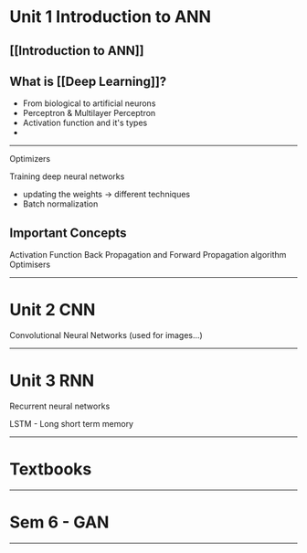 # Unit 1 Introduction to ANN

## [[Introduction to ANN]]

## What is [[Deep Learning]]?

- From biological to artificial neurons
- Perceptron & Multilayer Perceptron
- Activation function and it's types
- 

---

Optimizers

Training deep neural networks
- updating the weights -> different techniques
- Batch normalization

## Important Concepts
Activation Function
Back Propagation and Forward Propagation algorithm 
Optimisers

---

# Unit 2 CNN

Convolutional Neural Networks
(used for images...)

---

# Unit 3 RNN

Recurrent neural networks

LSTM - Long short term memory


---

# Textbooks




---

# Sem 6 - GAN

---

